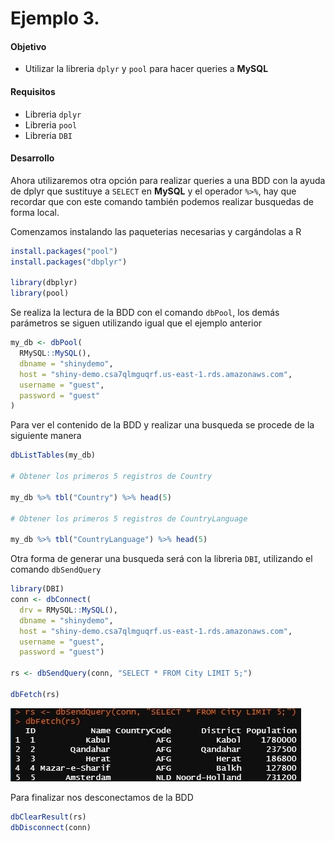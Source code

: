 # Ejemplo 3. 

#### Objetivo
- Utilizar la libreria `dplyr` y `pool` para hacer queries a **MySQL**

#### Requisitos
- Libreria `dplyr`
- Libreria `pool`
- Libreria `DBI`

#### Desarrollo

Ahora utilizaremos otra opción para realizar queries a una BDD con la ayuda de dplyr que sustituye a `SELECT` en **MySQL**  y el operador `%>%`, hay que recordar que con este comando también podemos realizar busquedas  de forma local. 

Comenzamos instalando las paqueterias necesarias y cargándolas a R
```R
install.packages("pool")
install.packages("dbplyr")

library(dbplyr)
library(pool)
```
Se realiza la lectura de la BDD con el comando `dbPool`, los demás parámetros se siguen utilizando igual que el ejemplo anterior  
```R
my_db <- dbPool(
  RMySQL::MySQL(), 
  dbname = "shinydemo",
  host = "shiny-demo.csa7qlmguqrf.us-east-1.rds.amazonaws.com",
  username = "guest",
  password = "guest"
)
```

Para ver el contenido de la BDD y realizar una busqueda se procede de la siguiente manera
```R
dbListTables(my_db)

# Obtener los primeros 5 registros de Country

my_db %>% tbl("Country") %>% head(5)

# Obtener los primeros 5 registros de CountryLanguage

my_db %>% tbl("CountryLanguage") %>% head(5)
```

Otra forma de generar una busqueda será con la libreria `DBI`, utilizando el comando  `dbSendQuery`

```R
library(DBI)
conn <- dbConnect(
  drv = RMySQL::MySQL(),
  dbname = "shinydemo",
  host = "shiny-demo.csa7qlmguqrf.us-east-1.rds.amazonaws.com",
  username = "guest",
  password = "guest")

rs <- dbSendQuery(conn, "SELECT * FROM City LIMIT 5;")

dbFetch(rs)
``` 
![](querie.jpg)

Para finalizar nos desconectamos de la BDD
```R
dbClearResult(rs)
dbDisconnect(conn)
```
